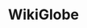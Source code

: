 ---
title: 'WikiGlobe'
description: 'An interactive website that visualizes 1.2 million Wikipedia articles on a globe.'
image:
  url: '/images/wikiglobe.webp'
  alt: 'A screenshot of the website Six Degrees of Fortnite showing a crossover.'
links:
  - name: 'GitHub'
    url: 'https://github.com/iconsumeplutonium/WikiGlobe'
  - name: 'Website'
    url: 'https://wikiglobe.umairrizwan.com/'
  - name: 'Blog'
    url: 'https://www.umairrizwan.com/blog/wikiglobe/'
stack: React, Three.JS, TypeScript, Python, SQL
order: 30
year: 2025
---